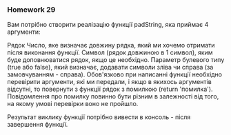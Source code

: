 ### Homework 29
Вам потрібно створити реалізацію функції padString, яка приймає 4 аргументи:

Рядок
Число, яке визначає довжину рядка, який ми хочемо отримати після виконання функції.
Символ (рядок довжиною в 1 символ), яким буде доповнюватися рядок, якщо це необхідно.
Параметр булевого типу (true або false), який визначає, додавати символи зліва чи справа (за замовчуванням - справа).
Обов'язково при написанні функції необхідно перевірити аргументи, які ми передали, і якщо в якихось аргументів відсутні, то повернути з функції рядок з помилкою (return 'помилка'). Повідомлення про помилку повинно бути різним в залежності від того, на якому умові перевірки воно не пройшло.

Результат виклику функції потрібно вивести в консоль - після завершення функції.